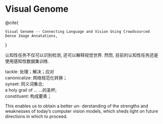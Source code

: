 # Visual Genome  

@cite{

    Visual Genome -- Connecting Language and Vision Using Crowdsourced Dense Image Annatations,   

}

认知性任务不仅可以识别检测, 还可以解释视觉世界. 然而, 目前的认知性任务还是使用感知性数据集训练. 

tackle: 处理；解决；应对   
canonicalize: 网络规范化转换；  
synset: 同义词集合;   
a holy grail of ... ...的圣杯;  
constituent: 构成要素；

This enables us to obtain a better un-
derstanding of the strengths and weaknesses of today’s
computer vision models, which sheds light on future
directions in which to proceed.

